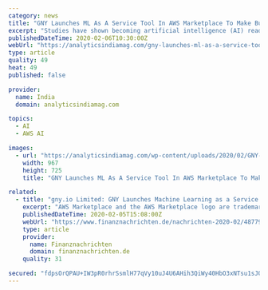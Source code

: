 ```yaml
---
category: news
title: "GNY Launches ML As A Service Tool In AWS Marketplace To Make Businesses AI-Ready"
excerpt: "Studies have shown becoming artificial intelligence (AI) ready by 2022 is a major priority for the US companies ... The data exploration service is offered as a flat fee service in the AWS Marketplace, and a free consultation will allow the clients to explore the service with no obligation. AWS Marketplace is a digital catalogue with thousands ..."
publishedDateTime: 2020-02-06T10:30:00Z
webUrl: "https://analyticsindiamag.com/gny-launches-ml-as-a-service-tool-in-aws-marketplace-to-make-businesses-ai-ready/"
type: article
quality: 49
heat: 49
published: false

provider:
  name: India
  domain: analyticsindiamag.com

topics:
  - AI
  - AWS AI

images:
  - url: "https://analyticsindiamag.com/wp-content/uploads/2020/02/GNY-ML-as-a-Service.jpeg"
    width: 967
    height: 725
    title: "GNY Launches ML As A Service Tool In AWS Marketplace To Make Businesses AI-Ready"

related:
  - title: "gny.io Limited: GNY Launches Machine Learning as a Service tool in AWS Marketplace to make Businesses AI-ready"
    excerpt: "AWS Marketplace and the AWS Marketplace logo are trademarks of Amazon.com, Inc. or its affiliates. Today, GNY, a decentralized machine learning (ML) platform, announced the launch of a new Software-as-a-Service (SaaS) tool designed to allow businesses to check the AI-readiness of their data. The GNY Data Diagnostic analyzes a company's datasets ..."
    publishedDateTime: 2020-02-05T15:08:00Z
    webUrl: "https://www.finanznachrichten.de/nachrichten-2020-02/48779319-gny-io-limited-gny-launches-machine-learning-as-a-service-tool-in-aws-marketplace-to-make-businesses-ai-ready-200.htm"
    type: article
    provider:
      name: Finanznachrichten
      domain: finanznachrichten.de
    quality: 31

secured: "fdpsOrQPAU+IW3pR0rhrSsmlH77qVy10uJ4U6AHih3QiWy40HbO3xNTsu1sJOXEQr8dxP/wS8tzkfK0cYTTTJYOneZ/T4OfqNAipyAr/lk+YLM9BsRNBXdegHTGeQ+vnVjkIu/aACp5W9kKKO9iziC5B2gKCA5ffOyR7YiEVq1Bfw0miLip3jSGRGvIl3nDC/4fEqs8A2EJ23+oC2EvdPOidcnm2X76wnqaFlEtADXyy6Gz5+hrGKk25J+CCL1478k/fQ5l3jIFv6K1pqe1HLutdVAoO8WP9nJTQbEEGI0o6mY2D4elKfjp+5b7effyxo6aaaRlH7GmgeHxdeYuYLlr20+nkAR/XRB6mcyUmZD4Au7SoFzPUs87If/UFlCv/sO2t21zQKvg1LIcnrfztn/b1i9iDAkOvztvdEBEK3Abfq6YJ30tjz5j53YBKPD84iPLa14Q2euU8Otz/3NJuf5MR1gYaAqHyKczVXr283Zg=;Tgix3NKKoQNAwRXDSb6ogA=="
---
```


